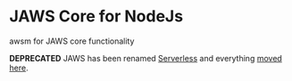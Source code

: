 # JAWS Core for NodeJs

awsm for JAWS core functionality

**DEPRECATED** JAWS has been renamed [Serverless] and everything [moved here].

[Serverless]: <https://github.com/serverless/serverless>
[moved here]: <https://github.com/serverless/serverless>
